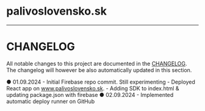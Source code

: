 # palivoslovensko.sk
-----------------------

# CHANGELOG

All notable changes to this project are documented in the [CHANGELOG](CHANGELOG.md).<br>
The changelog will however be also automatically updated in this section.<br>

<!-- changelog-start -->
● 01.09.2024
    - Initial Firebase repo commit. Still experimenting
    - Deployed React app on www.palivoslovensko.sk.
    - Adding SDK to index.html & updating package.json with firebase
● 02.09.2024
    - Implemented automatic deploy runner on GitHub
<!-- changelog-end -->